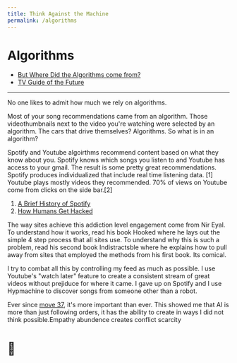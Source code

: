 ```yaml
---
title: Think Against the Machine
permalink: /algorithms
---
```


# Algorithms

 - [But Where Did the Algorithms come from?](https://seths.blog/2017/01/but-where-did-the-algorithm-come-from?utm_source=chaz)
 - [TV Guide of the Future](https://www.vox.com/2015/11/2/11620254/if-the-future-of-tv-is-apps-whos-going-to-be-the-tv-guide-of-the?utm_source=chaz) 

---

No one likes to admit how much we rely on algorithms.

Most of your song recommendations came from an algorithm. Those videothumbnails next to the video you're watching were selected by an algorithm. The cars that drive themselves? Algorithms. So what is in an algorithm?

Spotify and Youtube algoirthms recommend content based on what they know about you. Spotify knows which songs you listen to and Youtube has access to your gmail. The result is some pretty great recommendations. Spotify produces individualized that include real time listening data. [1] Youtube plays mostly videos they recommended.  70% of views on Youtube come from clicks on the side bar.[2]

1. [A Brief History of Spotify](https://www.youtube.com/watch?v=jTM7ZCKEUGM)
2. [How Humans Get Hacked](https://video.wired.com/watch/yuval-harari-tristan-harris-humans-get-hacked)


The way sites achieve this addiction level engagement come from Nir Eyal. To understand how it works, read his book Hooked where he lays out the simple 4 step process that all sites use. To understand why this is such a problem, read his second book Indistractsble where he explains how to pull away from sites that employed the methods from his first book. Its comical.

I try to combat all this by controlling my feed as much as possible. I use Youtube's "watch later" feature to create a consistent stream of great videos without prejiduce for where it came. I gave up on Spotify and I use Hypmachine to discover songs from someone other than a robot.

Ever since [move 37](https://www.youtube.com/watch?v=JNrXgpSEEIE), it's more important than ever. This showed me that AI is more than just following orders, it has the ability to create in ways I did not think possible.Empathy abundence creates conflict scarcity

# 🤖